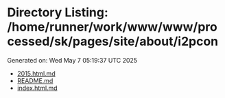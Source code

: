 # Directory Listing: /home/runner/work/www/www/processed/sk/pages/site/about/i2pcon
Generated on: Wed May  7 05:19:37 UTC 2025

- [2015.html.md](2015.html.md)
- [README.md](README.md)
- [index.html.md](index.html.md)
